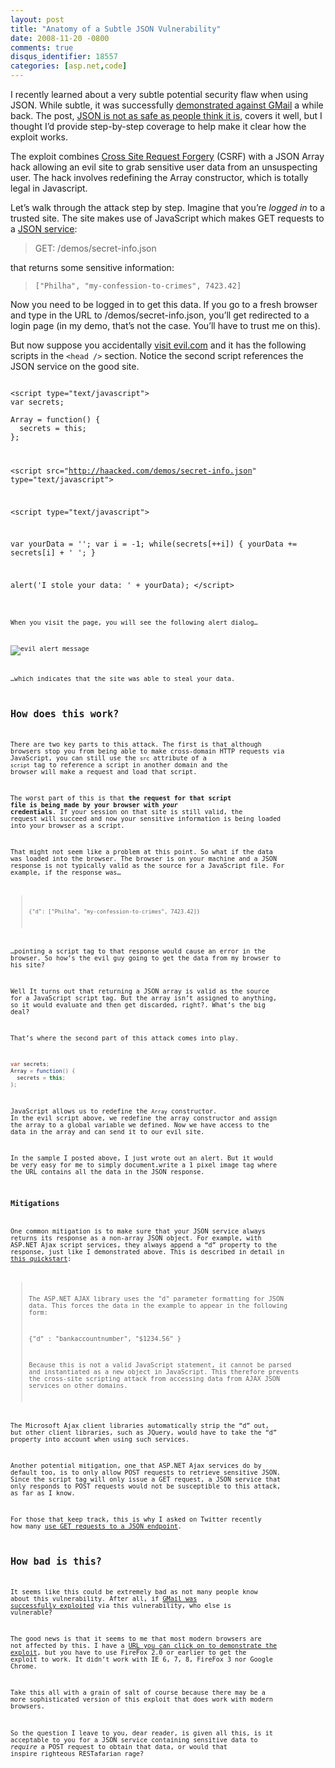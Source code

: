 ```yaml
---
layout: post
title: "Anatomy of a Subtle JSON Vulnerability"
date: 2008-11-20 -0800
comments: true
disqus_identifier: 18557
categories: [asp.net,code]
---
```

I recently learned about a very subtle potential security flaw when
using JSON. While subtle, it was successfully [demonstrated against
GMail](http://jeremiahgrossman.blogspot.com/2006/01/advanced-web-attack-techniques-using.html "GMail Attack")
a while back. The post, [JSON is not as safe as people think it
is](http://directwebremoting.org/blog/joe/2007/03/05/json_is_not_as_safe_as_people_think_it_is.html "JSON is not so safe"),
covers it well, but I thought I’d provide step-by-step coverage to help
make it clear how the exploit works.

The exploit combines [Cross Site Request
Forgery](http://www.codinghorror.com/blog/archives/001175.html "Cross Site Request Forgery")
(CSRF) with a JSON Array hack allowing an evil site to grab sensitive
user data from an unsuspecting user. The hack involves redefining the
Array constructor, which is totally legal in Javascript.

Let’s walk through the attack step by step. Imagine that you’re *logged
in* to a trusted site. The site makes use of JavaScript which makes GET
requests to a [JSON
service](http://haacked.com/demos/secret-info.json "Json service"):

> GET: /demos/secret-info.json

that returns some sensitive information:

> `["Philha", "my-confession-to-crimes", 7423.42]`

Now you need to be logged in to get this data. If you go to a fresh
browser and type in the URL to /demos/secret-info.json, you’ll get
redirected to a login page (in my demo, that’s not the case. You’ll have
to trust me on this).

But now suppose you accidentally [visit
evil.com](http://subtextproject.com/demos/evil.html "Evil demo") and it
has the following scripts in the `<head />` section. Notice the second
script references the JSON service on the good site.

<pre><code>
&lt;script type="text/javascript">
var secrets;

Array = function() {
  secrets = this;
};
</script>

&lt;script src="http://haacked.com/demos/secret-info.json" 
  type="text/javascript"></script>

&lt;script type="text/javascript">

  var yourData = '';
  var i = -1;
  while(secrets[++i]) {
    yourData += secrets[i] + ' ';
  }

  alert('I stole your data: ' + yourData);
&lt;/script>
<code></pre>

When you visit the page, you will see the following alert dialog…

![evil alert
message](http://haacked.com/images/haacked_com/WindowsLiveWriter/JSONSecurity_C4E5/evil-alert-message_3.png "evil alert message")

…which indicates that the site was able to steal your data.

How does this work?
-------------------

There are two key parts to this attack. The first is that although
browsers stop you from being able to make cross-domain HTTP requests via
JavaScript, you can still use the `src` attribute of a `script` tag to
reference a script in another domain and the browser will make a request
and load that script.

The worst part of this is that **the request for that script file is
being made by your browser with *your* credentials**. If your session on
that site is still valid, the request will succeed and now your
sensitive information is being loaded into your browser as a script.

That might not seem like a problem at this point. So what if the data
was loaded into the browser. The browser is on your machine and a JSON
response is not typically valid as the source for a JavaScript file. For
example, if the response was…

> `{"d": ["Philha", "my-confession-to-crimes", 7423.42]}`

…pointing a script tag to that response would cause an error in the
browser. So how’s the evil guy going to get the data from my browser to
his site?

Well It turns out that returning a JSON array is valid as the source for
a JavaScript script tag. But the array isn’t assigned to anything, so it
would evaluate and then get discarded, right?. What’s the big deal?

That’s where the second part of this attack comes into play.

```csharp
var secrets;
Array = function() {
  secrets = this;
};
```

JavaScript allows us to redefine the `Array` constructor. In the evil
script above, we redefine the array constructor and assign the array to
a global variable we defined. Now we have access to the data in the
array and can send it to our evil site.

In the sample I posted above, I just wrote out an alert. But it would be
very easy for me to simply document.write a 1 pixel image tag where the
URL contains all the data in the JSON response.

### Mitigations

One common mitigation is to make sure that your JSON service always
returns its response as a non-array JSON object. For example, with
ASP.NET Ajax script services, they always append a “d” property to the
response, just like I demonstrated above. This is described in detail in
[this
quickstart](http://quickstarts.asp.net/previews/ajax/jsonsyntax.aspx "Json Syntax"):

> The ASP.NET AJAX library uses the "d" parameter formatting for JSON
> data. This forces the data in the example to appear in the following
> form:
>
> {"d" : "bankaccountnumber", "\$1234.56" }
>
> Because this is not a valid JavaScript statement, it cannot be parsed
> and instantiated as a new object in JavaScript. This therefore
> prevents the cross-site scripting attack from accessing data from AJAX
> JSON services on other domains.
>
The Microsoft Ajax client libraries automatically strip the “d” out, but
other client libraries, such as JQuery, would have to take the “d”
property into account when using such services.

Another potential mitigation, one that ASP.NET Ajax services do by
default too, is to only allow POST requests to retrieve sensitive JSON.
Since the script tag will only issue a GET request, a JSON service that
only responds to POST requests would not be susceptible to this attack,
as far as I know.

For those that keep track, this is why I asked on Twitter recently how
many [use GET requests to a JSON
endpoint](http://twitter.com/haacked/status/1010119989 "GET requests").

How bad is this?
----------------

It seems like this could be extremely bad as not many people know about
this vulnerability. After all, if [GMail was successfully
exploited](http://jeremiahgrossman.blogspot.com/2006/01/advanced-web-attack-techniques-using.html "Advanced Web Attack Techniques using GMail")
via this vulnerability, who else is vulnerable?

The good news is that it seems to me that most modern browsers are not
affected by this. I have a [URL you can click on to demonstrate the
exploit](http://subtextproject.com/demos/evil.html "Evil Site Demo"),
but you have to use FireFox 2.0 or earlier to get the exploit to work.
It didn’t work with IE 6, 7, 8, FireFox 3 nor Google Chrome.

Take this all with a grain of salt of course because there may be a more
sophisticated version of this exploit that does work with modern
browsers.

So the question I leave to you, dear reader, is given all this, is it
acceptable to you for a JSON service containing sensitive data to
*require* a POST request to obtain that data, or would that inspire
righteous RESTafarian rage?




